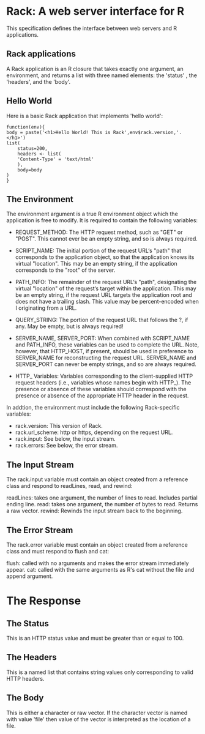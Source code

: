 Rack: A web server interface for R
=======================================

This specification defines the interface between web servers and R applications.

Rack applications
-----------------

A Rack application is an R closure that takes exactly one argument, an environment,
and returns a list with three named elements: the 'status' , the 'headers', and the 'body'.

Hello World
-----------

Here is a basic Rack application that implements 'hello world':

    function(env){
	body = paste('<h1>Hello World! This is Rack',env$rack.version,'.</h1>')
	list(
	    status=200,
	    headers <- list(
		'Content-Type' = 'text/html'
	    ),
	    body=body
	)
    }

The Environment
---------------

The environment argument is a true R environment object which the
application is free to modify. It is required to contain the following
variables:

- REQUEST_METHOD: The HTTP request method, such as "GET" or "POST". This
    cannot ever be an empty string, and so is always required.

- SCRIPT_NAME:	The initial portion of the request URL‘s "path" that
    corresponds to the application object, so that the application knows
    its virtual "location". This may be an empty string, if the application
    corresponds to the "root" of the server.

- PATH_INFO:  The remainder of the request URL‘s "path", designating the
    virtual "location" of the request‘s target within the application. This
    may be an empty string, if the request URL targets the application root
    and does not have a trailing slash. This value may be percent-encoded
    when I originating from a URL.

- QUERY_STRING:	The portion of the request URL that follows the ?,
    if any. May be empty, but is always required!

- SERVER_NAME, SERVER_PORT:   When combined with SCRIPT_NAME and PATH_INFO,
    these variables can be used to complete the URL. Note, however, that
    HTTP_HOST, if present, should be used in preference to SERVER_NAME for
    reconstructing the request URL. SERVER_NAME and SERVER_PORT can never
    be empty strings, and so are always required.

- HTTP_ Variables:    Variables corresponding to the client-supplied
    HTTP request headers (i.e., variables whose names begin with HTTP_). The
    presence or absence of these variables should correspond with the presence
    or absence of the appropriate HTTP header in the request.

In addtion, the environment must include the following Rack-specific variables:

- rack.version:	    This version of Rack.
- rack.url_scheme:    http or https, depending on the request URL.
- rack.input:	    See below, the input stream.
- rack.errors:	    See below, the error stream.

The Input Stream
----------------

The rack.input variable must contain an object created from a reference
class and respond to readLines, read, and rewind:

readLines: takes one argument, the number of lines to read. Includes partial ending line.
read: takes one argument, the number of bytes to read. Returns a raw vector.
rewind: Rewinds the input stream back to the beginning.

The Error Stream
----------------

The rack.error variable must contain an object created from a reference
class and must respond to flush and cat:

flush: called with no arguments and makes the error stream immediately appear.
cat: called with the same arguments as R's cat without the file and append argument.

The Response
============

The Status
----------

This is an HTTP status value and must be greater than or equal to 100.

The Headers
-----------

This is a named list that contains string values only corresponding to valid HTTP headers.

The Body
--------

This is either a character or raw vector. If the character vector is
named with value 'file' then value of the vector is interpreted as the
location of a file.

